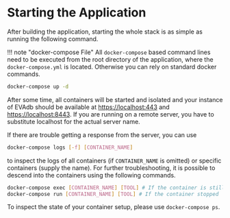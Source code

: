 # Starting the Application

After building the application, starting the whole stack is as simple as
running the following command.

!!! note "docker-compose File"
    All `docker-compose` based command lines need to be executed from the
    root directory of the application, where the `docker-compose.yml` is
    located. Otherwise you can rely on standard docker commands.

``` bash
docker-compose up -d
```

After some time, all containers will be started and isolated and your instance
of EVAdb should be available at [https://localhost:443](https://localhost:443) 
and [https://localhost:8443](https://localhost:8443). If you are running on
a remote server, you have to substitute localhost for the actual server name.

If there are trouble getting a response from the server, you can use

``` bash
docker-compose logs [-f] [CONTAINER_NAME]
```

to inspect the logs of all containers (if `CONTAINER_NAME` is omitted) or 
specific containers (supply the name). For further troubleshooting, it is 
possible to descend into the containers using the following commands.

``` bash
docker-compose exec [CONTAINER_NAME] [TOOL] # If the container is still running
docker-compose run [CONTAINER_NAME] [TOOL] # If the container stopped
```

To inspect the state of your container setup, please use `docker-compose ps`.